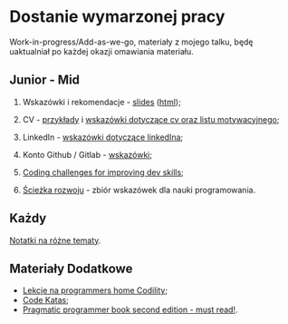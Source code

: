 # Dostanie wymarzonej pracy

Work-in-progress/Add-as-we-go, materiały z mojego talku, będę uaktualniał po każdej okazji omawiania materiału.

## Junior - Mid

1. Wskazówki i rekomendacje - [slides](slides/index.pdf) ([html](slides/));

2. CV - [przykłady](cv/) i [wskazówki dotyczące cv oraz listu motywacyjnego](cv/wskazowki.md);

3. LinkedIn - [wskazówki dotyczące linkedIna](linkedIn);

4. Konto Github / Gitlab - [wskazówki](github/README.md);

5. [Coding challenges for improving dev skills](https://github.com/wojciech11/cracking_coding_challenges);

6. [Ścieżka rozwoju](sciezka_rozwoju/) - zbiór wskazówek dla nauki programowania.

## Każdy

[Notatki na różne tematy](misc/README.md).

## Materiały Dodatkowe

- [Lekcje na programmers home Codility](https://app.codility.com/programmers/lessons/1-iterations/);
- [Code Katas](http://codekata.com);
- [Pragmatic programmer book second edition - must read!](https://www.amazon.com/Pragmatic-Programmer-journey-mastery-Anniversary-dp-0135957052/dp/0135957052).
